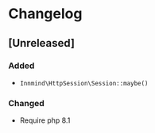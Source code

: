 # Changelog

## [Unreleased]

### Added

- `Innmind\HttpSession\Session::maybe()`

### Changed

- Require php 8.1
